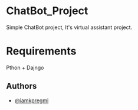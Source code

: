 # ChatBot_Project
Simple ChatBot project, It's virtual assistant project.

# Requirements
  Pthon + Dajngo  

## Authors

- [@iamkpregmi](https://www.github.com/iamkpregmi)
